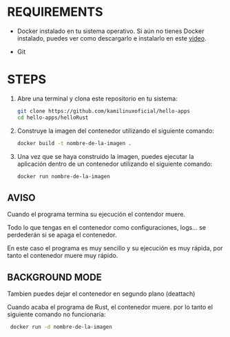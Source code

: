 # REQUIREMENTS

- Docker instalado en tu sistema operativo. Si aún no tienes Docker instalado, puedes ver como descargarlo e instalarlo en este [video](https://youtu.be/YpBoqXK_3wE).

- Git

# STEPS

1. Abre una terminal y clona este repositorio en tu sistema:

   ```bash
   git clone https://github.com/kamilinuxoficial/hello-apps
   cd hello-apps/helloRust 
   ```
   
2. Construye la imagen del contenedor utilizando el siguiente comando:

   ```bash
   docker build -t nombre-de-la-imagen .
   ```

3. Una vez que se haya construido la imagen, puedes ejecutar la aplicación dentro de un contenedor utilizando el siguiente comando:

   ```bash
   docker run nombre-de-la-imagen
   ```
## AVISO
 
Cuando el programa termina su ejecución el contendor muere.

Todo lo que tengas en el contenedor como configuraciones, logs... se perdederán si se apaga el contenedor.

En este caso el programa es muy sencillo y su ejecución es muy rápida, por tanto el contenedor muere muy rápido.

## BACKGROUND MODE

Tambien puedes dejar el contenedor en segundo plano (deattach)

Cuando acaba el programa de Rust, el contenedor muere. por lo tanto el siguiente comando no funcionaría:

  ```bash
   docker run -d nombre-de-la-imagen
   ```

